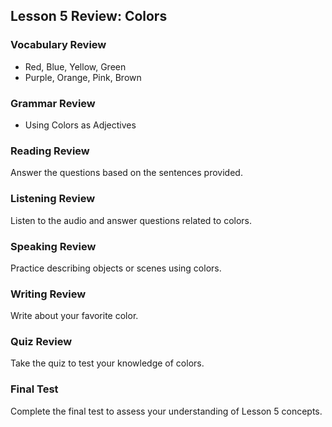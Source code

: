 <!-- content/Level1/Lesson5/review/review.md -->

## Lesson 5 Review: Colors

### Vocabulary Review

- Red, Blue, Yellow, Green
- Purple, Orange, Pink, Brown

### Grammar Review

- Using Colors as Adjectives

### Reading Review

Answer the questions based on the sentences provided.

### Listening Review

Listen to the audio and answer questions related to colors.

### Speaking Review

Practice describing objects or scenes using colors.

### Writing Review

Write about your favorite color.

### Quiz Review

Take the quiz to test your knowledge of colors.

### Final Test

Complete the final test to assess your understanding of Lesson 5 concepts.

